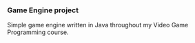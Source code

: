 ### Game Engine project

Simple game engine written in Java throughout my Video Game Programming course.

